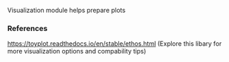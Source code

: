 Visualization module helps prepare plots 

### References

https://toyplot.readthedocs.io/en/stable/ethos.html (Explore this libary for more visualization options and compability tips)


